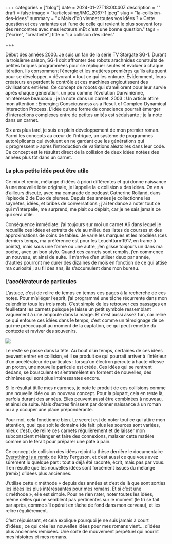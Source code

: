 +++
categories = ["blog"]
date = 2024-01-27T18:00:40Z
description = ""
draft = false
image = "/articles/img/IMG_2067-1.jpeg"
slug = "la-collision-des-idees"
summary = "« Mais d'où viennet toutes vos idées ? » Cette question et ces variantes est l'une de celle qui revient le plus souvent lors des rencontres avec mes lecteurs.\nEt c'est une bonne question."
tags = ["écrire", "créativité"]
title = "La collision des idées"

+++


Début des années 2000. Je suis un fan de la série TV Stargate SG-1. Durant la troisième saison, SG-1 doit affronter des robots arachnides construits de petites briques programmées pour se répliquer seules et évoluer à chaque itération. Ils consomment l’énergie et les matières premières qu’ils attaquent pour se développer, « dévorant » tout ce qui les entoure. Évidemment, leurs créateurs en perdent le contrôle et ces machines engloutissent des civilisations entières. Ce concept de robots qui s’améliorent pour leur survie après chaque génération, un peu comme l’évolution Darwinienne, m’intéresse beaucoup ; je la note dans un carnet.
2003 : Un article attire mon attention : Emerging Consciousness as a Result of Complex-Dynamical Interaction Process. L’idée qu’une forme de conscience pourrait émerger d’interactions complexes entre de petites unités est séduisante ; je la note dans un carnet.

Six ans plus tard, je suis en plein développement de mon premier roman. Parmi les concepts au cœur de l’intrigue, un système de programmes autoréplicants qui évoluent en ne gardant que les générations qui « progressent » après l’introduction de variations aléatoires dans leur code.
Ce concept est le résultat direct de la collision de deux idées notées des années plus tôt dans un carnet.


### La plus petite idée peut être utile

Ce mix et remix, mélange d’idées à priori différentes et qui donne naissance à une nouvelle idée originale, je l’appelle la « collision » des idées. On en a d’ailleurs discuté, avec ma camarade de podcast Catherine Rolland, dans l’épisode 2 de Duo de plumes.
Depuis des années je collectionne les saynètes, idées, et bribes de conversations ; j’ai tendance à noter tout ce qui m’interpelle, me surprend, me plait ou déplait, car je ne sais jamais ce qui sera utile.

Conséquence immédiate: j’ai toujours sur moi un carnet A6 dans lequel je recueille ces idées et extraits de vie au milieu des listes de courses et des approximations de coins de tables. Je varie les marques et les modèles (ces derniers temps, ma préférence est pour les Leuchtturm1917, en trame à points), mais sous une forme ou une autre, j’en glisse toujours un dans ma poche, avec un bon stylo.
Quand ces carnets sont remplis, j’en commence un nouveau, et ainsi de suite. Il m’arrive d’en utiliser deux par année, d’autres pourront me durer des dizaines de mois en fonction de ce qui attise ma curiosité ; au fil des ans, ils s’accumulent dans mon bureau.


### L’accélérateur de particules

L’astuce, c’est de relire de temps en temps ces pages à la recherche de ces notes. Pour m’alléger l’esprit, j’ai programmé une tâche récurrente dans mon calendrier tous les trois mois.
C’est simple de les retrouver ces passages en feuilletant les carnets puisque je laisse un petit symbole ressemblant vaguement à une ampoule dans la marge. Et c’est aussi assez fun, car relire ce qui entoure ces idées dans le temps, c’est comme un témoignage de ce qui me préoccupait au moment de la captation, ce qui peut remettre du contexte et raviver des souvenirs.

![](/articles/img/IMG_2066-1.jpeg)

Le reste se passe dans la tête. Au bout d’un temps, certaines de ces idées peuvent entrer en collision, et il se produit ce qui pourrait arriver à l’intérieur d’un accélérateur de particules : lorsqu’un électron percute à haute vitesse un proton, une nouvelle particule est créée.
Ces idées qui se rentrent dedans, se bousculent et s’entremêlent en forment de nouvelles, des chimères qui sont plus intéressantes encore.

Si le résultat titille mes neurones, je note le produit de ces collisions comme une nouvelle idée ou un nouveau concept. Pour la plupart, cela en reste là, parfois durant des années. Elles peuvent aussi être combinées à nouveau, et ainsi de suite. Mais d’autres finissent par donner naissance à un roman ou à y occuper une place prépondérante.

Pour moi, cela fonctionne bien. Le secret est de noter tout ce qui attire mon attention, quel que soit le domaine (de fait: plus les sources sont variées, mieux c’est), de relire ces carnets régulièrement et de laisser mon subconscient mélanger et faire des connexions, malaxer cette matière comme on le ferait pour préparer une pâte à pain.

Ce concept de collision des idées rejoint la thèse derrière le documentaire [Everything is a remix](https://www.everythingisaremix.info/watch-the-series/?ref=cyrilvallee.com) de Kirby Ferguson, et c’est aussi ce que vous avez sûrement lu quelque part : tout a déjà été raconté, écrit, mais pas par vous. Il en résulte que les nouvelles idées sont forcément issues du mélange (remix) d’idées plus anciennes.

J’utilise cette « méthode » depuis des années et c’est de là que sont sorties les idées les plus intéressantes pour mes romans.
Et si c’est une « méthode », elle est simple. Pour ne rien rater, noter toutes les idées, même celles qui ne semblent pas pertinentes sur le moment (le tri se fait par après, comme s’il opérait en tâche de fond dans mon cerveau), et les relire régulièrement.

C’est réjouissant, et cela explique pourquoi je ne suis jamais à court d’idées ; ce qui crée les nouvelles idées pour mes romans vient… d’idées plus anciennes remixées. Une sorte de mouvement perpétuel qui nourrit mes histoires et mes romans.